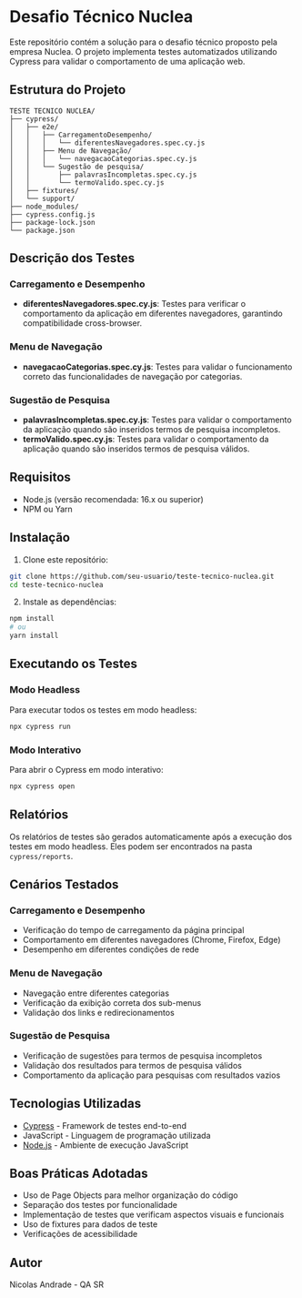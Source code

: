 # Desafio Técnico Nuclea

Este repositório contém a solução para o desafio técnico proposto pela empresa Nuclea. O projeto implementa testes automatizados utilizando Cypress para validar o comportamento de uma aplicação web.

## Estrutura do Projeto

```
TESTE TECNICO NUCLEA/
├── cypress/
│   ├── e2e/
│   │   ├── CarregamentoDesempenho/
│   │   │   └── diferentesNavegadores.spec.cy.js
│   │   ├── Menu de Navegação/
│   │   │   └── navegacaoCategorias.spec.cy.js
│   │   └── Sugestão de pesquisa/
│   │       ├── palavrasIncompletas.spec.cy.js
│   │       └── termoValido.spec.cy.js
│   ├── fixtures/
│   └── support/
├── node_modules/
├── cypress.config.js
├── package-lock.json
└── package.json
```

## Descrição dos Testes

### Carregamento e Desempenho
- **diferentesNavegadores.spec.cy.js**: Testes para verificar o comportamento da aplicação em diferentes navegadores, garantindo compatibilidade cross-browser.

### Menu de Navegação
- **navegacaoCategorias.spec.cy.js**: Testes para validar o funcionamento correto das funcionalidades de navegação por categorias.

### Sugestão de Pesquisa
- **palavrasIncompletas.spec.cy.js**: Testes para validar o comportamento da aplicação quando são inseridos termos de pesquisa incompletos.
- **termoValido.spec.cy.js**: Testes para validar o comportamento da aplicação quando são inseridos termos de pesquisa válidos.

## Requisitos

- Node.js (versão recomendada: 16.x ou superior)
- NPM ou Yarn

## Instalação

1. Clone este repositório:
```bash
git clone https://github.com/seu-usuario/teste-tecnico-nuclea.git
cd teste-tecnico-nuclea
```

2. Instale as dependências:
```bash
npm install
# ou
yarn install
```

## Executando os Testes

### Modo Headless
Para executar todos os testes em modo headless:
```bash
npx cypress run
```

### Modo Interativo
Para abrir o Cypress em modo interativo:
```bash
npx cypress open
```

## Relatórios

Os relatórios de testes são gerados automaticamente após a execução dos testes em modo headless. Eles podem ser encontrados na pasta `cypress/reports`.

## Cenários Testados

### Carregamento e Desempenho
- Verificação do tempo de carregamento da página principal
- Comportamento em diferentes navegadores (Chrome, Firefox, Edge)
- Desempenho em diferentes condições de rede

### Menu de Navegação
- Navegação entre diferentes categorias
- Verificação da exibição correta dos sub-menus
- Validação dos links e redirecionamentos

### Sugestão de Pesquisa
- Verificação de sugestões para termos de pesquisa incompletos
- Validação dos resultados para termos de pesquisa válidos
- Comportamento da aplicação para pesquisas com resultados vazios

## Tecnologias Utilizadas

- [Cypress](https://www.cypress.io/) - Framework de testes end-to-end
- JavaScript - Linguagem de programação utilizada
- [Node.js](https://nodejs.org/) - Ambiente de execução JavaScript

## Boas Práticas Adotadas

- Uso de Page Objects para melhor organização do código
- Separação dos testes por funcionalidade
- Implementação de testes que verificam aspectos visuais e funcionais
- Uso de fixtures para dados de teste
- Verificações de acessibilidade

## Autor

Nicolas Andrade - QA SR
